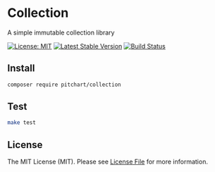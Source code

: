 # Collection

A simple immutable collection library

[![License: MIT](https://img.shields.io/badge/License-MIT-brightgreen.svg)](https://opensource.org/licenses/MIT)
[![Latest Stable Version](https://poser.pugx.org/pitchart/collection/v/stable)](https://packagist.org/packages/pitchart/collection)
[![Build Status](https://travis-ci.org/pitchart/collection.svg?branch=master)](https://travis-ci.org/pitchart/collection)

## Install

```bash
composer require pitchart/collection
```

## Test 
```bash
make test
```

## License

The MIT License (MIT). Please see [License File](LICENSE.md) for more information.